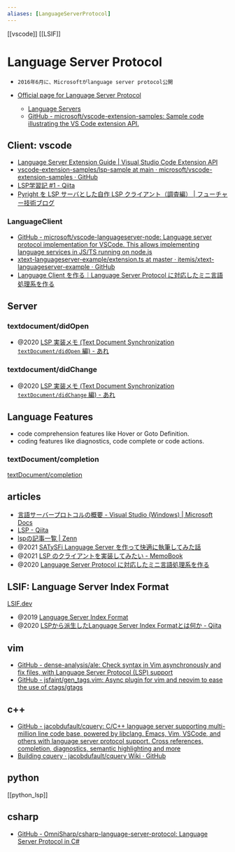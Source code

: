 ```yaml
---
aliases: [LanguageServerProtocol]
---
```


[[vscode]]
[[LSIF]]

# Language Server Protocol
- `2016年6月に、Microsoftがlanguage server protocol公開`

- [Official page for Language Server Protocol](https://microsoft.github.io/language-server-protocol/)
	- [Language Servers](https://microsoft.github.io/language-server-protocol/implementors/servers/)
	- [GitHub - microsoft/vscode-extension-samples: Sample code illustrating the VS Code extension API.](https://github.com/microsoft/vscode-extension-samples)


## Client: vscode
- [Language Server Extension Guide | Visual Studio Code Extension API](https://code.visualstudio.com/api/language-extensions/language-server-extension-guide)
- [vscode-extension-samples/lsp-sample at main · microsoft/vscode-extension-samples · GitHub](https://github.com/microsoft/vscode-extension-samples/tree/main/lsp-sample)
- [LSP学習記 #1 - Qiita](https://qiita.com/vain0x/items/d050fe7c8b342ed2004e)
- [Pyright を LSP サーバとした自作 LSP クライアント（調査編） | フューチャー技術ブログ](https://future-architect.github.io/articles/20220302a/)

### LanguageClient
- [GitHub - microsoft/vscode-languageserver-node: Language server protocol implementation for VSCode. This allows implementing language services in JS/TS running on node.js](https://github.com/microsoft/vscode-languageserver-node)
- [xtext-languageserver-example/extension.ts at master · itemis/xtext-languageserver-example · GitHub](https://github.com/itemis/xtext-languageserver-example/blob/master/vscode-extension/src/extension.ts)
- [Language Client を作る｜Language Server Protocol に対応したミニ言語処理系を作る](https://zenn.dev/takl/books/0fe11c6e177223/viewer/096a43)

## Server

### textdocument/didOpen
- @2020 [LSP 実装メモ (Text Document Synchronization `textDocument/didOpen` 編) - あれ](https://tennashi.hatenablog.com/entry/2020/07/25/230916)

### textdocument/didChange
- @2020 [LSP 実装メモ (Text Document Synchronization `textDocument/didChange` 編) - あれ](https://tennashi.hatenablog.com/entry/2020/08/01/201225)

## Language Features
-   code comprehension features like Hover or Goto Definition.
-   coding features like diagnostics, code complete or code actions.

 ### textDocument/completion
 [textDocument/completion](https://microsoft.github.io/language-server-protocol/specifications/lsp/3.17/specification/#textDocument_completion)

## articles
- [言語サーバープロトコルの概要 - Visual Studio (Windows) | Microsoft Docs](https://docs.microsoft.com/ja-jp/visualstudio/extensibility/language-server-protocol?view=vs-2022)
- [LSP - Qiita](https://qiita.com/tags/lsp)
- [lspの記事一覧 | Zenn](https://zenn.dev/topics/lsp)
- @2021 [SATySFi Language Server を作って快適に執筆してみた話](https://zenn.dev/monaqa/articles/2021-12-10-satysfi-language-server)
- @2021 [LSP のクライアントを実装してみたい - MemoBook](https://scrapbox.io/tamago324vim/LSP_%E3%81%AE%E3%82%AF%E3%83%A9%E3%82%A4%E3%82%A2%E3%83%B3%E3%83%88%E3%82%92%E5%AE%9F%E8%A3%85%E3%81%97%E3%81%A6%E3%81%BF%E3%81%9F%E3%81%84)
- @2020 [Language Server Protocol に対応したミニ言語処理系を作る](https://zenn.dev/takl/books/0fe11c6e177223)

## LSIF: Language Server Index Format
[LSIF.dev](https://lsif.dev/)
- @2019 [Language Server Index Format](https://code.visualstudio.com/blogs/2019/02/19/lsif)
- @2020 [LSPから派生したLanguage Server Index Formatとは何か - Qiita](https://qiita.com/nakario/items/2a73065a1bc1540c1f00)

## vim
- [GitHub - dense-analysis/ale: Check syntax in Vim asynchronously and fix files, with Language Server Protocol (LSP) support](https://github.com/w0rp/ale)
- [GitHub - jsfaint/gen_tags.vim: Async plugin for vim and neovim to ease the use of ctags/gtags](https://github.com/jsfaint/gen_tags.vim)

## c++
- [GitHub - jacobdufault/cquery: C/C++ language server supporting multi-million line code base, powered by libclang. Emacs, Vim, VSCode, and others with language server protocol support. Cross references, completion, diagnostics, semantic highlighting and more](https://github.com/cquery-project/cquery)
- [Building cquery · jacobdufault/cquery Wiki · GitHub](https://github.com/cquery-project/cquery/wiki/Building-cquery)

## python
[[python_lsp]]

## csharp
- [GitHub - OmniSharp/csharp-language-server-protocol: Language Server Protocol in C#](https://github.com/OmniSharp/csharp-language-server-protocol)
